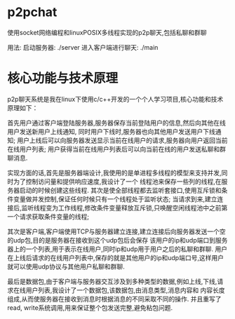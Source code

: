 # p2pchat
使用socket网络编程和linuxPOSIX多线程实现的p2p聊天,包括私聊和群聊

用法:
启动服务器: ./server
进入客户端进行聊天: ./main

# 核心功能与技术原理
p2p聊天系统是我在linux下使用c/c++开发的一个个人学习项目,核心功能和技术原理如下：

首先用户通过客户端登陆服务器,服务器保存当前登陆用户的信息,然后向其他在线用户发送新用户上线通知,
同时用户下线时,服务器也向其他用户发送用户下线通知;
用户上线后可以向服务器发送显示当前在线用户的请求,服务器向用户返回当前在线用户列表;
用户获得当前在线用户列表后可以向当前在线的用户发送私聊和群聊消息.

实现方面的话,首先是服务器端设计,我使用的是单进程多线程的模型来支持并发,同时为了控制访问量和提供响应速度,我设计了一个
线程池来保存一些列的线程,在服务器启动的时候创建这些线程.
其次是使全部线程都去监听套接口,使用互斥锁和条件变量做并发控制,保证任何时候只有一个线程处于监听状态;
当请求到来,建立连接后,监听线程变为工作线程,修改条件变量释放互斥锁,只唤醒空闲线程池中之前第一个请求获取条件变量的线程;

其次是客户端,客户端使用TCP与服务器建立连接,建立连接后向服务器发送一个空的udp包,目的是服务器在接收到这个udp包后会保存
该用户的ip和udp端口到服务器上的一个列表,用于表示在线用户,同时ip和udp用于用户之后的私聊和群聊.
用户在上线后请求的在线用户列表中,保存的就是其他用户的ip和udp端口号,这样用户就可以使用udp协议与其他用户私聊和群聊.

最后是数据包,由于客户端与服务器交互涉及到多种类型的数据,例如上线,下线,请求在线用户列表,我设计了一个数据包,该数据包,由消息类型,消息内容和
内容长度组成,从而使服务器在接收到消息时根据消息的不同采取不同的操作. 并且重写了read, write系统调用,用来保证整个包发送完整,避免粘包问题.





 
